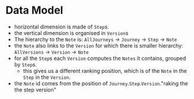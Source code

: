 # Data Model

- horizontal dimension is made of `Step`s. 
- the vertical dimension is organised in `Version`s
- The hierarchy to the `Note` is: `AllJourneys` -> `Journey` -> `Step` -> `Note`
- the `Note` also links to the `Version` for which there is smaller hierarchy: `AllVersions` -> `Version` -> `Note`
- for all the `Step`s each `Version` computes the `Notes` it contains, grouped by `Step`s. 
    - this gives us a different ranking position, which is of the `Note` in the `Step` in the `Version`.
- the `Note` id comes from the position of `Journey`.`Step`.`Version`."raking the the step version"


